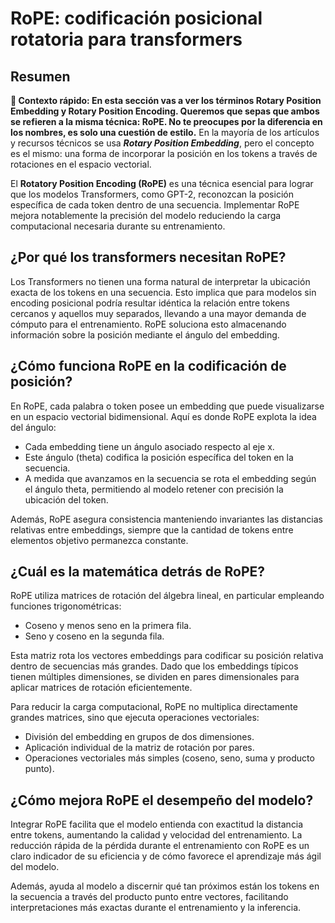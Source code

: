 # RoPE: codificación posicional rotatoria para transformers

## Resumen

**🚀 Contexto rápido: En esta sección vas a ver los términos Rotary Position Embedding y Rotary Position Encoding. Queremos que sepas que ambos se refieren a la misma técnica: RoPE. No te preocupes por la diferencia en los nombres, es solo una cuestión de estilo.** En la mayoría de los artículos y recursos técnicos se usa ***Rotary Position Embedding***, pero el concepto es el mismo: una forma de incorporar la posición en los tokens a través de rotaciones en el espacio vectorial.

El **Rotatory Position Encoding (RoPE)** es una técnica esencial para lograr que los modelos Transformers, como GPT-2, reconozcan la posición específica de cada token dentro de una secuencia. Implementar RoPE mejora notablemente la precisión del modelo reduciendo la carga computacional necesaria durante su entrenamiento.

## ¿Por qué los transformers necesitan RoPE?

Los Transformers no tienen una forma natural de interpretar la ubicación exacta de los tokens en una secuencia. Esto implica que para modelos sin encoding posicional podría resultar idéntica la relación entre tokens cercanos y aquellos muy separados, llevando a una mayor demanda de cómputo para el entrenamiento. RoPE soluciona esto almacenando información sobre la posición mediante el ángulo del embedding.

## ¿Cómo funciona RoPE en la codificación de posición?

En RoPE, cada palabra o token posee un embedding que puede visualizarse en un espacio vectorial bidimensional. Aquí es donde RoPE explota la idea del ángulo:

* Cada embedding tiene un ángulo asociado respecto al eje x.
* Este ángulo (theta) codifica la posición específica del token en la secuencia.
* A medida que avanzamos en la secuencia se rota el embedding según el ángulo theta, permitiendo al modelo retener con precisión la ubicación del token.

Además, RoPE asegura consistencia manteniendo invariantes las distancias relativas entre embeddings, siempre que la cantidad de tokens entre elementos objetivo permanezca constante.

## ¿Cuál es la matemática detrás de RoPE?

RoPE utiliza matrices de rotación del álgebra lineal, en particular empleando funciones trigonométricas:

* Coseno y menos seno en la primera fila.
* Seno y coseno en la segunda fila.

Esta matriz rota los vectores embeddings para codificar su posición relativa dentro de secuencias más grandes. Dado que los embeddings típicos tienen múltiples dimensiones, se dividen en pares dimensionales para aplicar matrices de rotación eficientemente.

Para reducir la carga computacional, RoPE no multiplica directamente grandes matrices, sino que ejecuta operaciones vectoriales:

* División del embedding en grupos de dos dimensiones.
* Aplicación individual de la matriz de rotación por pares.
* Operaciones vectoriales más simples (coseno, seno, suma y producto punto).

## ¿Cómo mejora RoPE el desempeño del modelo?

Integrar RoPE facilita que el modelo entienda con exactitud la distancia entre tokens, aumentando la calidad y velocidad del entrenamiento. La reducción rápida de la pérdida durante el entrenamiento con RoPE es un claro indicador de su eficiencia y de cómo favorece el aprendizaje más ágil del modelo.

Además, ayuda al modelo a discernir qué tan próximos están los tokens en la secuencia a través del producto punto entre vectores, facilitando interpretaciones más exactas durante el entrenamiento y la inferencia.